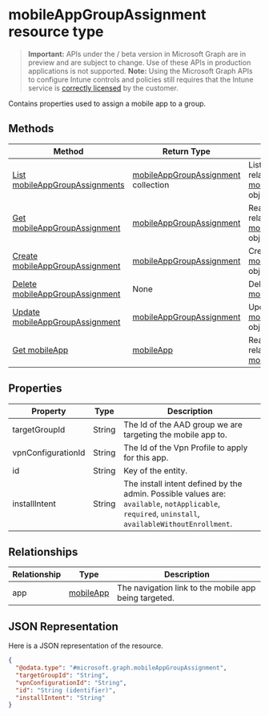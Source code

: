 ﻿# mobileAppGroupAssignment resource type

> **Important:** APIs under the / beta version in Microsoft Graph are in preview and are subject to change. Use of these APIs in production applications is not supported.
> **Note:** Using the Microsoft Graph APIs to configure Intune controls and policies still requires that the Intune service is [correctly licensed](https://go.microsoft.com/fwlink/?linkid=839381) by the customer.

Contains properties used to assign a mobile app to a group.
## Methods
|Method|Return Type|Description|
|---|---|---|
|[List mobileAppGroupAssignments](../api/intune_apps_mobileappgroupassignment_list.md)|[mobileAppGroupAssignment](../resources/intune_apps_mobileappgroupassignment.md) collection|List properties and relationships of the [mobileAppGroupAssignment](../resources/intune_apps_mobileappgroupassignment.md) objects.|
|[Get mobileAppGroupAssignment](../api/intune_apps_mobileappgroupassignment_get.md)|[mobileAppGroupAssignment](../resources/intune_apps_mobileappgroupassignment.md)|Read properties and relationships of the [mobileAppGroupAssignment](../resources/intune_apps_mobileappgroupassignment.md) object.|
|[Create mobileAppGroupAssignment](../api/intune_apps_mobileappgroupassignment_create.md)|[mobileAppGroupAssignment](../resources/intune_apps_mobileappgroupassignment.md)|Create a new [mobileAppGroupAssignment](../resources/intune_apps_mobileappgroupassignment.md) object.|
|[Delete mobileAppGroupAssignment](../api/intune_apps_mobileappgroupassignment_delete.md)|None|Deletes a [mobileAppGroupAssignment](../resources/intune_apps_mobileappgroupassignment.md).|
|[Update mobileAppGroupAssignment](../api/intune_apps_mobileappgroupassignment_update.md)|[mobileAppGroupAssignment](../resources/intune_apps_mobileappgroupassignment.md)|Update the properties of a [mobileAppGroupAssignment](../resources/intune_apps_mobileappgroupassignment.md) object.|
|[Get mobileApp](../api/intune_apps_mobileapp_get.md)|[mobileApp](../resources/intune_apps_mobileapp.md)|Read properties and relationships of the [mobileApp](../resources/intune_apps_mobileapp.md) object.|

## Properties
|Property|Type|Description|
|---|---|---|
|targetGroupId|String|The Id of the AAD group we are targeting the mobile app to.|
|vpnConfigurationId|String|The Id of the Vpn Profile to apply for this app.|
|id|String|Key of the entity.|
|installIntent|String|The install intent defined by the admin. Possible values are: `available`, `notApplicable`, `required`, `uninstall`, `availableWithoutEnrollment`.|

## Relationships
|Relationship|Type|Description|
|---|---|---|
|app|[mobileApp](../resources/intune_apps_mobileapp.md)|The navigation link to the mobile app being targeted.|

## JSON Representation
Here is a JSON representation of the resource.
<!-- {
  "blockType": "resource",
  "keyProperty": "id",
  "@odata.type": "microsoft.graph.mobileAppGroupAssignment"
}
-->
```json
{
  "@odata.type": "#microsoft.graph.mobileAppGroupAssignment",
  "targetGroupId": "String",
  "vpnConfigurationId": "String",
  "id": "String (identifier)",
  "installIntent": "String"
}
```



